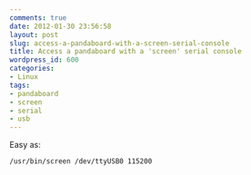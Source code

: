 ```yaml
---
comments: true
date: 2012-01-30 23:56:58
layout: post
slug: access-a-pandaboard-with-a-screen-serial-console
title: Access a pandaboard with a 'screen' serial console
wordpress_id: 600
categories:
- Linux
tags:
- pandaboard
- screen
- serial
- usb
---
```


Easy as:

```
/usr/bin/screen /dev/ttyUSB0 115200
```
